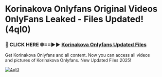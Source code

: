 # Korinakova Onlyfans Original Videos 0nlyFans Leaked - Files Updated! (4ql0)

<h3>🔴 CLICK HERE 🌐==►► <a href="https://tinyurl.com/ehrbuxhb" rel="nofollow">Korinakova Onlyfans Updated Files</a></h3>

Get Korinakova Onlyfans and all content. Now you can access all videos and pictures of Korinakova Onlyfans. New Updated Files 2025!

[![4ql0](https://i.imgur.com/lVYEuWS.gif)](https://tinyurl.com/ehrbuxhb)
